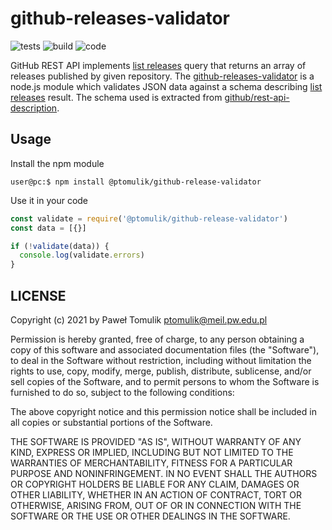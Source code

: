 # github-releases-validator

![tests](https://github.com/ptomulik/github-releases-validator/workflows/Tests/badge.svg?branch=master)
![build](https://github.com/ptomulik/github-releases-validator/workflows/Build/badge.svg?branch=master)
![code](https://github.com/ptomulik/github-releases-validator/workflows/Code%20Quality/badge.svg?branch=master)

GitHub REST API implements [list releases][list-releases] query that returns an array of releases published by given repository. The [github-releases-validator][github-releases-validator] is a node.js module which validates JSON data against a schema describing [list releases][list-releases] result. The schema used is extracted from [github/rest-api-description][rest-api-description].

## Usage

Install the npm module

```console
user@pc:$ npm install @ptomulik/github-release-validator
```

Use it in your code

```js
const validate = require('@ptomulik/github-release-validator')
const data = [{}]

if (!validate(data)) {
  console.log(validate.errors)
}
```


## LICENSE

Copyright (c) 2021 by Paweł Tomulik <ptomulik@meil.pw.edu.pl>

Permission is hereby granted, free of charge, to any person obtaining a copy of
this software and associated documentation files (the "Software"), to deal in
the Software without restriction, including without limitation the rights to
use, copy, modify, merge, publish, distribute, sublicense, and/or sell copies
of the Software, and to permit persons to whom the Software is furnished to do
so, subject to the following conditions:

The above copyright notice and this permission notice shall be included in all
copies or substantial portions of the Software.

THE SOFTWARE IS PROVIDED "AS IS", WITHOUT WARRANTY OF ANY KIND, EXPRESS OR
IMPLIED, INCLUDING BUT NOT LIMITED TO THE WARRANTIES OF MERCHANTABILITY,
FITNESS FOR A PARTICULAR PURPOSE AND NONINFRINGEMENT. IN NO EVENT SHALL THE
AUTHORS OR COPYRIGHT HOLDERS BE LIABLE FOR ANY CLAIM, DAMAGES OR OTHER
LIABILITY, WHETHER IN AN ACTION OF CONTRACT, TORT OR OTHERWISE, ARISING FROM,
OUT OF OR IN CONNECTION WITH THE SOFTWARE OR THE USE OR OTHER DEALINGS IN THE
SOFTWARE.

[list-releases]: https://docs.github.com/en/rest/reference/repos#list-releases
[github-releases-validator]: https://github.com/ptomulik/github-releases-validator
[rest-api-description]: https://github.com/github/rest-api-description
